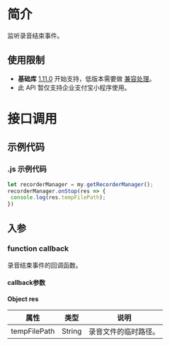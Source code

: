 
# 简介
监听录音结束事件。

## 使用限制

- **基础库** [1.11.0](https://opendocs.alipay.com/mini/framework/lib) 开始支持，低版本需要做 [兼容处理](https://docs.alipay.com/mini/framework/compatibility)。
- 此 API 暂仅支持企业支付宝小程序使用。

# 接口调用

## 示例代码

### .js 示例代码
```javascript
let recorderManager = my.getRecorderManager();
recorderManager.onStop(res => {
 console.log(res.tempFilePath);
})
```

## 入参

### function callback
录音结束事件的回调函数。

#### callback参数
**Object res**

| **属性** | **类型** | **说明** |
| --- | --- | --- |
| tempFilePath | String | 录音文件的临时路径。 |

